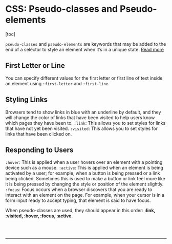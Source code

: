 # CSS: Pseudo-classes and Pseudo-elements

[toc]

`pseudo-classes` and `pseudo-elements` are keywords that may be added to the end of a selector to style an element when it’s in a unique state. [Read more](https://developer.mozilla.org/en-US/docs/Learn/CSS/Building_blocks/Selectors/Pseudo-classes_and_pseudo-elements)


## First Letter or Line

You can specify different values for the first letter or first line of text inside an element using `:first-letter` and `:first-line`. 

## Styling Links

Browsers tend to show links in blue with an underline by default, and they will change
the color of links that have been visited to help users know which pages they have been to.
`:link`: This allows you to set styles for links that have not yet been visited. 
`:visited`: This allows you to set styles for links that have been clicked on.

## Responding to Users

`:hover`: This is applied when a user hovers over an element with a pointing device such as a mouse. 
`:active`: This is applied when an element is being activated by a user; for example, when a button is being pressed or a link being clicked. Sometimes this is used to make a button or link feel more like it is being pressed by changing the style or position of the element slightly.
`:focus`: Focus occurs when a browser discovers that you are ready to interact with an element on the page. For example, when your cursor is in a form input ready to accept typing, that element is said to have focus. 

When pseudo-classes are used, they should appear in this order: **:link, :visited, :hover, :focus, :active**.

<br>
<br>
<hr>